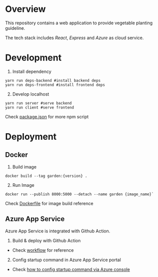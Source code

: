 # Overview

This repository contains a web application to provide vegetable planting guideline.

The tech stack includes *React*, *Express* and *Azure* as cloud service.

# Development

1. Install dependency
```
yarn run deps-backend #install backend deps
yarn run deps-frontend #install frontend deps
```
2. Develop localhost
```
yarn run server #serve backend
yarn run client #serve frontend
```

Check [package.json](./package.json) for more npm script

# Deployment

## Docker
1. Build image
```
docker build --tag garden:{version} .
```

2. Run Image
```
docker run --publish 8000:5000 --detach --name garden {image_name}`
```

Check [Dockerfile](./Dockerfile) for image build reference

## Azure App Service

Azure App Service is integrated with Github Action.

1. Build & deploy with Github Action
- Check [workflow](./.github/workflows) for reference

2. Config startup command in Azure App Service portal
- Check [how to config startup command via Azure console](https://docs.microsoft.com/en-us/azure/developer/python/tutorial-deploy-app-service-on-linux-04#create-a-startup-file)
